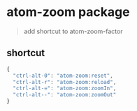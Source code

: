 # atom-zoom package

> add shortcut to atom-zoom-factor

## shortcut

```js
{
  "ctrl-alt-0": "atom-zoom:reset",
  "ctrl-alt-r": "atom-zoom:reload",
  "ctrl-alt-=": "atom-zoom:zoomIn",
  "ctrl-alt--": "atom-zoom:zoomOut"
}
```
